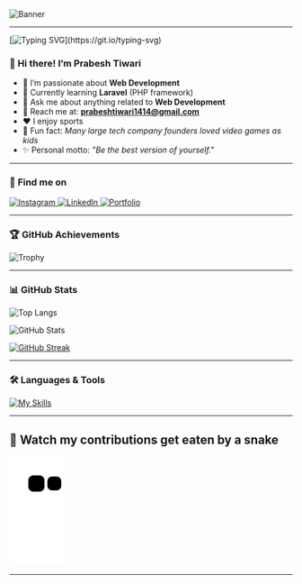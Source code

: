 <!-- Banner Image -->

<img width="1584" height="396" alt="Banner" src="https://github.com/user-attachments/assets/e7f5fe19-59dd-478c-80f1-7d4a1fbdbe21" />

---

[![Typing SVG](https://readme-typing-svg.demolab.com?font=Fira+Code&weight=600&size=30&pause=1000&color=F7F7F7&random=false&width=435&lines=Details+below+%F0%9F%91%87.)](https://git.io/typing-svg)

### 👋 Hi there! I’m **Prabesh Tiwari**

- 👀 I’m passionate about **Web Development**
- 🌱 Currently learning **Laravel** (PHP framework)
- 💬 Ask me about anything related to **Web Development**
- 📧 Reach me at: **prabeshtiwari1414@gmail.com**
- ❤️ I enjoy sports
- 🙂 Fun fact: *Many large tech company founders loved video games as kids*
- ✨ Personal motto: *"Be the best version of yourself."*

---

### 🔗 **Find me on**

<p>
  <a href="https://www.instagram.com/prabeshtiwari1414/" target="_blank">
    <img src="https://skillicons.dev/icons?i=instagram" alt="Instagram"/>
  </a>
  <a href="https://www.linkedin.com/in/prabeshtiwari1414/" target="_blank">
    <img src="https://skillicons.dev/icons?i=linkedin" alt="LinkedIn"/>
  </a>
  <a href="http://prabeshtiwari.com.np/" target="_blank">
    <img src="https://skillicons.dev/icons?i=webpack" alt="Portfolio"/>
  </a>
</p>

---

### 🏆 GitHub Achievements

![Trophy](https://github-profile-trophy.vercel.app/?username=prabeshtiwari1414&theme=onedark)

---

### 📊 GitHub Stats

![Top Langs](https://github-readme-stats.vercel.app/api/top-langs/?username=prabeshtiwari1414&theme=blueberry&hide_progress=true)

![GitHub Stats](https://github-readme-stats.vercel.app/api?username=prabeshtiwari1414&theme=blueberry&show_icons=true)

[![GitHub Streak](https://streak-stats.demolab.com?user=prabeshtiwari1414&theme=blueberry)](https://git.io/streak-stats)

---

### 🛠️ Languages & Tools

[![My Skills](https://skillicons.dev/icons?i=laravel,html,css,bootstrap,js,jquery,c,cs,cpp,java,dotnet,php,git,github,linux,mysql,discord,materialui,ps,vscode,unity,blender,react)]()

---
## 🐍 Watch my contributions get eaten by a snake

![snake gif](https://github.com/prabeshtiwari1414/prabeshtiwari1414/blob/output/github-contribution-grid-snake.svg)

---
<!--
✨ Special repository ✨
This README.md file appears on your GitHub profile.
-->

